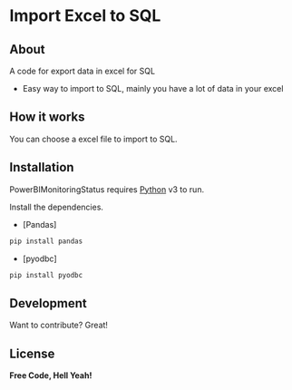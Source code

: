 # Import Excel to SQL

## About

A code for export data in excel for SQL
- Easy way to import to SQL, mainly you have a lot of data in your excel

## How it works

You can choose a excel file to import to SQL.


## Installation

PowerBIMonitoringStatus requires [Python](https://www.python.org/) v3 to run.

Install the dependencies.

- [Pandas]
```sh
pip install pandas
```
- [pyodbc]
```sh
pip install pyodbc
```

## Development

Want to contribute? Great!

## License

**Free Code, Hell Yeah!**



